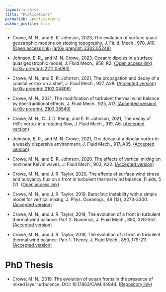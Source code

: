 ```yaml
---
layout: archive
title: "Publications"
permalink: /publications/
author_profile: true
---
```

<!-- 
[link example](http://mncrowe.github.io/files/test.pdf)

{% if author.googlescholar %}
  You can also find my articles on <u><a href="{{author.googlescholar}}">my Google Scholar profile</a>.</u>
{% endif %}

{% include base_path %}

{% for post in site.publications reversed %}
  {% include archive-single.html %}
{% endfor %}
-->

* Crowe, M. N., and E. R. Johnson, 2023, The evolution of surface quasi-geostrophic modons on sloping topography, J. Fluid. Mech., 970, A10. [(Open access link)](https://doi.org/10.1017/jfm.2023.607) [(arXiv preprint: 2302.05248)](https://arxiv.org/abs/2302.05248)

* Johnson, E. R., and M. N. Crowe, 2023, Oceanic dipoles in a surface quasigeostrophic model, J. Fluid Mech., 958, R2. [(Open access link)](https://doi.org/10.1017/jfm.2023.87) [(arXiv preprint: 2211.05093)](https://arxiv.org/abs/2211.05093)

* Crowe, M. N., and E. R. Johnson, 2021, The  propagation and decay of a coastal vortex on a shelf, J. Fluid Mech., 927, A38. [(Accepted version)](http://mncrowe.github.io/files/Crowe_Johnson_2021.pdf) [(arXiv preprint: 2102.04806)](https://arxiv.org/abs/2102.04806)

* Crowe, M. N., 2021, The modification of turbulent thermal wind balance by non-traditional effects, J. Fluid Mech., 925, A17. [(Accepted version)](http://mncrowe.github.io/files/Crowe_2021.pdf) [(arXiv preprint: 2103.08549)](https://arxiv.org/abs/2103.08549)

* Crowe, M. N., C. J. D. Kemp, and E. R. Johnson, 2021, The decay of Hill's vortex in a rotating flow, J. Fluid Mech., 919, A6. [(Accepted version)](http://mncrowe.github.io/files/Crowe_et_al_2021.pdf)

* Johnson, E. R., and M. N. Crowe, 2021, The decay of a dipolar vortex in a weakly dispersive environment, J. Fluid Mech., 917, A35. [(Accepted version)](http://mncrowe.github.io/files/Johnson_Crowe_2021.pdf)

* Crowe, M. N., and E. R. Johnson, 2020, The effects of vertical mixing on nonlinear Kelvin waves, J. Fluid Mech., 903, A22. [(Accepted version)](http://mncrowe.github.io/files/Crowe_Johnson_2020.pdf)

* Crowe, M. N., and J. R. Taylor, 2020, The effects of surface wind stress and buoyancy flux on a front in turbulent thermal wind balance, Fluids, 5 (2). ([Open access link](https://www.mdpi.com/2311-5521/5/2/87))

* Crowe, M. N., and J. R. Taylor, 2019, Baroclinic instability with a simple model for vertical mixing, J. Phys. Oceanogr., 49 (12), 3273-3300. [(Accepted version)](http://mncrowe.github.io/files/Crowe_Taylor_2019b.pdf)

* Crowe, M. N., and J. R. Taylor, 2019, The evolution of a front in turbulent thermal wind balance. Part 2: Numerics, J. Fluid Mech., 880, 326-352. [(Accepted version)](http://mncrowe.github.io/files/Crowe_Taylor_2019a.pdf)

* Crowe, M. N., and J. R. Taylor, 2018, The evolution of a front in turbulent thermal wind balance. Part 1: Theory, J. Fluid Mech., 850, 179-211. [(Accepted version)](http://mncrowe.github.io/files/Crowe_Taylor_2018.pdf)

# PhD Thesis

* Crowe, M. N., 2019, The evolution of ocean fronts in the presence of mixed layer turbulence, DOI: 10.17863/CAM.44844. ([Repository link](https://www.repository.cam.ac.uk/handle/1810/297791))
